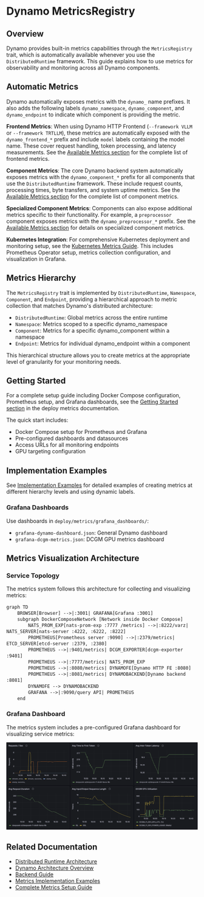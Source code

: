 <!--
SPDX-FileCopyrightText: Copyright (c) 2025 NVIDIA CORPORATION & AFFILIATES. All rights reserved.
SPDX-License-Identifier: Apache-2.0

Licensed under the Apache License, Version 2.0 (the "License");
you may not use this file except in compliance with the License.
You may obtain a copy of the License at

http://www.apache.org/licenses/LICENSE-2.0

Unless required by applicable law or agreed to in writing, software
distributed under the License is distributed on an "AS IS" BASIS,
WITHOUT WARRANTIES OR CONDITIONS OF ANY KIND, either express or implied.
See the License for the specific language governing permissions and
limitations under the License.
-->

# Dynamo MetricsRegistry

## Overview

Dynamo provides built-in metrics capabilities through the `MetricsRegistry` trait, which is automatically available whenever you use the `DistributedRuntime` framework. This guide explains how to use metrics for observability and monitoring across all Dynamo components.

## Automatic Metrics

Dynamo automatically exposes metrics with the `dynamo_` name prefixes. It also adds the following labels `dynamo_namespace`, `dynamo_component`, and `dynamo_endpoint` to indicate which component is providing the metric.

**Frontend Metrics**: When using Dynamo HTTP Frontend (`--framework VLLM` or `--framework TRTLLM`), these metrics are automatically exposed with the `dynamo_frontend_*` prefix and include `model` labels containing the model name. These cover request handling, token processing, and latency measurements. See the [Available Metrics section](../../deploy/metrics/README.md#available-metrics) for the complete list of frontend metrics.

**Component Metrics**: The core Dynamo backend system automatically exposes metrics with the `dynamo_component_*` prefix for all components that use the `DistributedRuntime` framework. These include request counts, processing times, byte transfers, and system uptime metrics. See the [Available Metrics section](../../deploy/metrics/README.md#available-metrics) for the complete list of component metrics.

**Specialized Component Metrics**: Components can also expose additional metrics specific to their functionality. For example, a `preprocessor` component exposes metrics with the `dynamo_preprocessor_*` prefix. See the [Available Metrics section](../../deploy/metrics/README.md#available-metrics) for details on specialized component metrics.

**Kubernetes Integration**: For comprehensive Kubernetes deployment and monitoring setup, see the [Kubernetes Metrics Guide](dynamo_deploy/metrics.md). This includes Prometheus Operator setup, metrics collection configuration, and visualization in Grafana.

## Metrics Hierarchy

The `MetricsRegistry` trait is implemented by `DistributedRuntime`, `Namespace`, `Component`, and `Endpoint`, providing a hierarchical approach to metric collection that matches Dynamo's distributed architecture:

- `DistributedRuntime`: Global metrics across the entire runtime
- `Namespace`: Metrics scoped to a specific dynamo_namespace
- `Component`: Metrics for a specific dynamo_component within a namespace
- `Endpoint`: Metrics for individual dynamo_endpoint within a component

This hierarchical structure allows you to create metrics at the appropriate level of granularity for your monitoring needs.


## Getting Started

For a complete setup guide including Docker Compose configuration, Prometheus setup, and Grafana dashboards, see the [Getting Started section](../../deploy/metrics/README.md#getting-started) in the deploy metrics documentation.

The quick start includes:
- Docker Compose setup for Prometheus and Grafana
- Pre-configured dashboards and datasources
- Access URLs for all monitoring endpoints
- GPU targeting configuration

## Implementation Examples

See [Implementation Examples](../../deploy/metrics/README.md#implementation-examples) for detailed examples of creating metrics at different hierarchy levels and using dynamic labels.

### Grafana Dashboards

Use dashboards in `deploy/metrics/grafana_dashboards/`:
- `grafana-dynamo-dashboard.json`: General Dynamo dashboard
- `grafana-dcgm-metrics.json`: DCGM GPU metrics dashboard

## Metrics Visualization Architecture

### Service Topology

The metrics system follows this architecture for collecting and visualizing metrics:

```mermaid
graph TD
    BROWSER[Browser] -->|:3001| GRAFANA[Grafana :3001]
    subgraph DockerComposeNetwork [Network inside Docker Compose]
        NATS_PROM_EXP[nats-prom-exp :7777 /metrics] -->|:8222/varz| NATS_SERVER[nats-server :4222, :6222, :8222]
        PROMETHEUS[Prometheus server :9090] -->|:2379/metrics| ETCD_SERVER[etcd-server :2379, :2380]
        PROMETHEUS -->|:9401/metrics| DCGM_EXPORTER[dcgm-exporter :9401]
        PROMETHEUS -->|:7777/metrics| NATS_PROM_EXP
        PROMETHEUS -->|:8080/metrics| DYNAMOFE[Dynamo HTTP FE :8080]
        PROMETHEUS -->|:8081/metrics| DYNAMOBACKEND[Dynamo backend :8081]
        DYNAMOFE --> DYNAMOBACKEND
        GRAFANA -->|:9090/query API| PROMETHEUS
    end
```

### Grafana Dashboard

The metrics system includes a pre-configured Grafana dashboard for visualizing service metrics:

![Grafana Dynamo Dashboard](../../deploy/metrics/grafana-dynamo-composite.png)

## Related Documentation

- [Distributed Runtime Architecture](../architecture/distributed_runtime.md)
- [Dynamo Architecture Overview](../architecture/architecture.md)
- [Backend Guide](backend.md)
- [Metrics Implementation Examples](../../deploy/metrics/README.md#implementation-examples)
- [Complete Metrics Setup Guide](../../deploy/metrics/README.md)